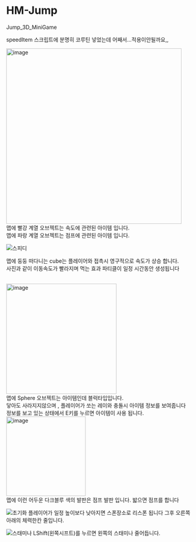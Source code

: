 # HM-Jump
Jump_3D_MiniGame

speedItem 스크립트에 분명히 코루틴 넣었는데 어째서...적용이안될까요,,

<img width="466" alt="image" src="https://github.com/user-attachments/assets/4fcb7d2a-814f-42f6-82de-51992ec2e7be" />
<br/>
맵에 빨강 계열 오브젝트는 속도에 관련된 아이템 입니다.<br/>
맵에 파랑 계열 오브젝트는 점프에 관련된 아이템 입니다.
<br/>


![스피디](https://github.com/user-attachments/assets/aec6ac2f-5d89-4d2f-b0cd-9ee4231141b7)

맵에 둥둥 떠다니는 cube는 플레이어와 접촉시 영구적으로 속도가 상승 합니다.
<br/>
사진과 같이 이동속도가 빨라지며 먹는 효과 파티클이 일정 시간동안 생성됩니다
<br/><br/>

<img width="293" alt="image" src="https://github.com/user-attachments/assets/b9734912-c95e-4d23-a927-b5e9ea95a378" />
<br/>
맵에 Sphere 오브젝트는 아이템인데 블럭타입입니다. <br/>
닿아도 사라지지않으며 , 플레이어가 쏘는 레이와 충돌시 아이템 정보를 보여줍니다<br/>
정보를 보고 있는 상태에서 E키를 누르면 아이템이 사용 됩니다.<br/>




<img width="211" alt="image" src="https://github.com/user-attachments/assets/04a2974c-23eb-4936-bd16-38a0081dca04" />
<br/>
맵에 이런 어두운 다크블루 색의 발판은 점프 발판 입니다. 밟으면 점프를 합니다
<br/>


![초기화](https://github.com/user-attachments/assets/7d3f2e16-914a-4f54-a13f-a739b3a91376)
플레이어가 일정 높이보다 낮아지면 스폰장소로 리스폰 됩니다 
그후 오른쪽 아래의 체력한칸 줄입니다.


![스태미나](https://github.com/user-attachments/assets/05058f64-a087-40cb-8def-a092a873c21f)
LShift(왼쪽시프트)를 누르면 왼쪽의 스태미나 줄어듭니다. 
